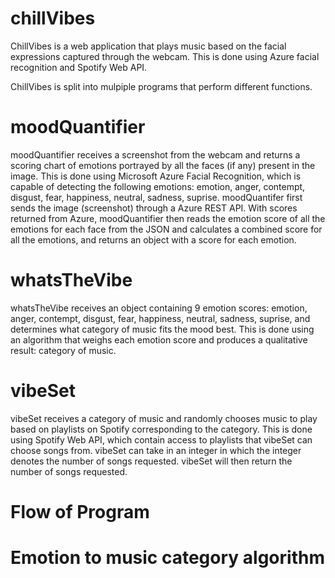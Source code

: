 # chillVibes

ChillVibes is a web application that plays music based on the facial expressions captured through the webcam. This is done using Azure facial recognition and Spotify Web API.

ChillVibes is split into mulpiple programs that perform different functions.

# moodQuantifier

moodQuantifier receives a screenshot from the webcam and returns a scoring chart of emotions portrayed by all the faces (if any) present in the image. This is done using Microsoft Azure Facial Recognition, which is capable of detecting the following emotions: emotion, anger, contempt, disgust, fear, happiness, neutral, sadness, suprise. moodQuantifer first sends the image (screenshot) through a Azure REST API. With scores returned from Azure, moodQuantifier then reads the emotion score of all the emotions for each face from the JSON and calculates a combined score for all the emotions, and returns an object with a score for each emotion.

# whatsTheVibe

whatsTheVibe receives an object containing 9 emotion scores: emotion, anger, contempt, disgust, fear, happiness, neutral, sadness, suprise, and determines what category of music fits the mood best. This is done using an algorithm that weighs each emotion score and produces a qualitative result: category of music.

# vibeSet

vibeSet receives a category of music and randomly chooses music to play based on playlists on Spotify corresponding to the category. This is done using Spotify Web API, which contain access to playlists that vibeSet can choose songs from. vibeSet can take in an integer in which the integer denotes the number of songs requested. vibeSet will then return the number of songs requested.

# Flow of Program

# Emotion to music category algorithm
